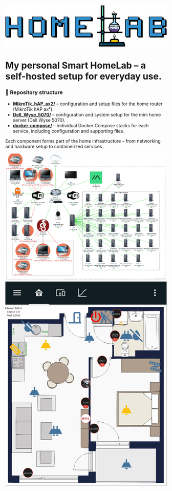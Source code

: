 ![smart-homelab](images/homelab.gif)

# My personal Smart HomeLab – a self-hosted setup for everyday use.

### 📁 Repository structure

- [**MikroTik_hAP_ax2/**](./MikroTik_hAP_ax2) – configuration and setup files for the home router (MikroTik hAP ax²).  
- [**Dell_Wyse_5070/**](./Dell_Wyse_5070) – configuration and system setup for the mini home server (Dell Wyse 5070).  
- [**docker-compose/**](./docker-compose) – individual Docker Compose stacks for each service, including configuration and supporting files.

Each component forms part of the home infrastructure – from networking and hardware setup to containerized services.

![monitor](images/monitor.png)
![map](images/map.png)
